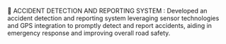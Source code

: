 	ACCIDENT DETECTION AND REPORTING SYSTEM :
Developed an accident detection and reporting system leveraging sensor technologies and GPS integration to promptly detect and report accidents, aiding in emergency response and improving overall road safety.
